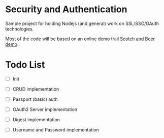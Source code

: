 # Security and Authentication

Sample project for holding Nodejs (and general) work on SSL/SSO/OAuth technologies.

Most of the code will be based on an online demo trail [Scotch and Beer demo](http://scottksmith.com/blog/2014/05/02/building-restful-apis-with-node/).

# Todo List

- [ ] Init
- [ ] CRUD implementation
- [ ] Passport (basic) auth
- [ ] OAuth2 Server implementation
- [ ] Digest implementation
- [ ] Username and Password implementation


